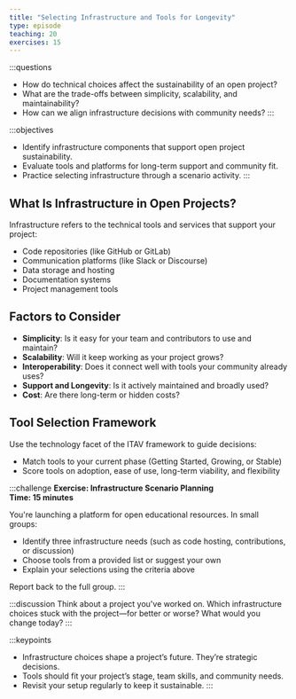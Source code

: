```yaml
---
title: "Selecting Infrastructure and Tools for Longevity"
type: episode
teaching: 20
exercises: 15
---
```


:::questions
- How do technical choices affect the sustainability of an open project?
- What are the trade-offs between simplicity, scalability, and maintainability?
- How can we align infrastructure decisions with community needs?
:::

:::objectives
- Identify infrastructure components that support open project sustainability.
- Evaluate tools and platforms for long-term support and community fit.
- Practice selecting infrastructure through a scenario activity.
:::

## What Is Infrastructure in Open Projects?

Infrastructure refers to the technical tools and services that support your project:
- Code repositories (like GitHub or GitLab)
- Communication platforms (like Slack or Discourse)
- Data storage and hosting
- Documentation systems
- Project management tools

## Factors to Consider

- **Simplicity**: Is it easy for your team and contributors to use and maintain?
- **Scalability**: Will it keep working as your project grows?
- **Interoperability**: Does it connect well with tools your community already uses?
- **Support and Longevity**: Is it actively maintained and broadly used?
- **Cost**: Are there long-term or hidden costs?

## Tool Selection Framework

Use the technology facet of the ITAV framework to guide decisions:
- Match tools to your current phase (Getting Started, Growing, or Stable)
- Score tools on adoption, ease of use, long-term viability, and flexibility

:::challenge
**Exercise: Infrastructure Scenario Planning**  
**Time: 15 minutes**

You're launching a platform for open educational resources. In small groups:
- Identify three infrastructure needs (such as code hosting, contributions, or discussion)
- Choose tools from a provided list or suggest your own
- Explain your selections using the criteria above

Report back to the full group.
:::

:::discussion
Think about a project you've worked on. Which infrastructure choices stuck with the project—for better or worse? What would you change today?
:::

:::keypoints
- Infrastructure choices shape a project’s future. They’re strategic decisions.
- Tools should fit your project’s stage, team skills, and community needs.
- Revisit your setup regularly to keep it sustainable.
:::
